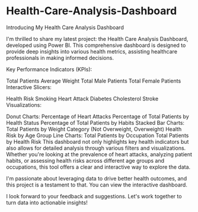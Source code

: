 # Health-Care-Analysis-Dashboard

 Introducing My Health Care Analysis Dashboard 

I'm thrilled to share my latest project: the Health Care Analysis Dashboard, developed using Power BI. This comprehensive dashboard is designed to provide deep insights into various health metrics, assisting healthcare professionals in making informed decisions.

Key Performance Indicators (KPIs):

Total Patients
Average Weight
Total Male Patients
Total Female Patients
Interactive Slicers:

Health Risk
Smoking
Heart Attack
Diabetes
Cholesterol
Stroke
Visualizations:

Donut Charts:
Percentage of Heart Attacks
Percentage of Total Patients by Health Status
Percentage of Total Patients by Habits
Stacked Bar Charts:
Total Patients by Weight Category (Not Overweight, Overweight)
Health Risk by Age Group
Line Charts:
Total Patients by Occupation
Total Patients by Health Risk
This dashboard not only highlights key health indicators but also allows for detailed analysis through various filters and visualizations. Whether you're looking at the prevalence of heart attacks, analyzing patient habits, or assessing health risks across different age groups and occupations, this tool offers a clear and interactive way to explore the data.

I'm passionate about leveraging data to drive better health outcomes, and this project is a testament to that. You can view the interactive dashboard.

I look forward to your feedback and suggestions. Let's work together to turn data into actionable insights! 
